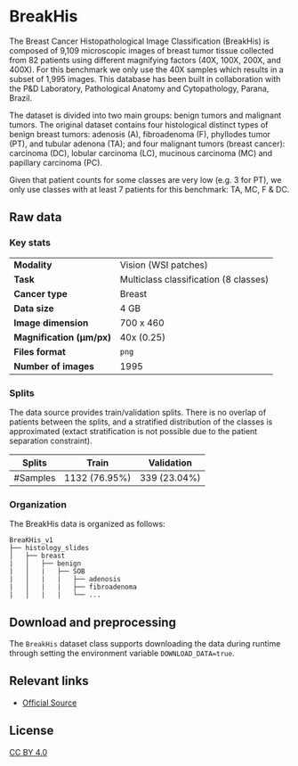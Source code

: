 # BreakHis

The Breast Cancer Histopathological Image Classification (BreakHis) is  composed of 9,109 microscopic images of breast tumor tissue collected from 82 patients using different magnifying factors (40X, 100X, 200X, and 400X). For this benchmark we only use the 40X samples which results in a subset of 1,995 images. This database has been built in collaboration with the P&D Laboratory, Pathological Anatomy and Cytopathology, Parana, Brazil.

The dataset is divided into two main groups: benign tumors and malignant tumors. The original dataset contains four histological distinct types of benign breast tumors: adenosis (A), fibroadenoma (F), phyllodes tumor (PT), and tubular adenona (TA); and four malignant tumors (breast cancer): carcinoma (DC), lobular carcinoma (LC), mucinous carcinoma (MC) and papillary carcinoma (PC).

Given that patient counts for some classes are very low (e.g. 3 for PT), we only use classes with at least 7 patients for this benchmark: TA, MC, F & DC.

## Raw data

### Key stats

|                                |                             |
|--------------------------------|-----------------------------|
| **Modality**                   | Vision (WSI patches)        |
| **Task**                       | Multiclass classification (8 classes) |
| **Cancer type**                | Breast                      |
| **Data size**                  | 4 GB                        |
| **Image dimension**            | 700 x 460                   |
| **Magnification (μm/px)**      | 40x (0.25)                  |
| **Files format**               | `png`                       |
| **Number of images**           | 1995                        |


### Splits

The data source provides train/validation splits. There is no overlap of patients between the splits, and a stratified distribution of the classes is approximated (extact stratification is not possible due to the patient separation constraint).

| Splits   | Train            | Validation      |
|----------|------------------|-----------------|
| #Samples | 1132 (76.95%)    | 339 (23.04%)    |



### Organization

The BreakHis data is organized as follows:

```
BreaKHis_v1
├── histology_slides
│   ├── breast
|   │   ├── benign
|   │   |   ├── SOB
|   │   |   |   ├── adenosis
|   │   |   |   ├── fibroadenoma
|   │   |   |   └── ...
```


## Download and preprocessing
The `BreakHis` dataset class supports downloading the data during runtime through setting the environment variable `DOWNLOAD_DATA=true`.

## Relevant links

* [Official Source](https://web.inf.ufpr.br/vri/databases/breast-cancer-histopathological-database-breakhis/)

## License

[CC BY 4.0](https://creativecommons.org/licenses/by/4.0/)